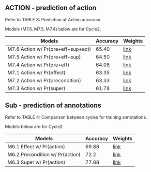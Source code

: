 ## ACTION - prediction of action
Refer to TABLE 3: Prediction of Action accuracy.

Models (M7.6, M7.5, M7.4) below are for Cycle2.

Models | Accuracy | Weights
--- | --- | ---
M7.6 Action w/ Pr(pre+eff+sup+act) | 65.40 | [link](https://drive.google.com/file/d/1jik_Tb-rwHnuLmyEnCjpIfXfGjlawHPR/view?usp=sharing)
M7.5 Action w/ Pr(pre+eff+sup) | 64.50 | [link](https://drive.google.com/file/d/1zkoj6HIkHPg4bFEQH7rN5deUc_U2va5f/view?usp=sharing)
M7.4 Action w/ Pr(pre+eff) | 64.08 | [link](https://drive.google.com/file/d/1O4oXFRz45pXfz8fLZndvwRO4z4jnM4jN/view?usp=sharing)
M7.1 Action w/ Pr(effect) | 63.35 | [link](https://drive.google.com/file/d/1NUrjGYSu9thH9yU7wDDN3ybkPHQMZmOj/view?usp=sharing)
M7.2 Action w/ Pr(precondition) | 63.33 | [link](https://drive.google.com/file/d/1JDzphZP2KcCdJiZseJ3UPd2mFztwfqaI/view?usp=sharing)
M7.3 Action w/ Pr(super) | 61.78 | [link](https://drive.google.com/file/d/1kP8mMIDtcQ8-QJZ0ewx8LEjXJGtTig1w/view?usp=sharing)



## Sub - prediction of annotations
Refer to TABLE 4: Comparison between cycles for training annotations.

Models below are for Cycle2.

Models | Accuracy | Weights
--- | --- | ---
M6.1 Effect w/ Pr(action) | 69.88 | [link](https://drive.google.com/file/d/1DlQfTuIvbdBArIx1fKJUaS1781Y-9d2-/view?usp=sharing)
M6.2 Precondition w/ Pr(action) | 72.2 | [link](https://drive.google.com/file/d/10hNVSBXHgD4TPEEa9g2l7mbTIODcl7bw/view?usp=sharing)
M6.3 Super w/ Pr(action) | 77.88 | [link](https://drive.google.com/file/d/1g21krO52Bgh81MjTbChNME0pNhFZSARU/view?usp=sharing)
